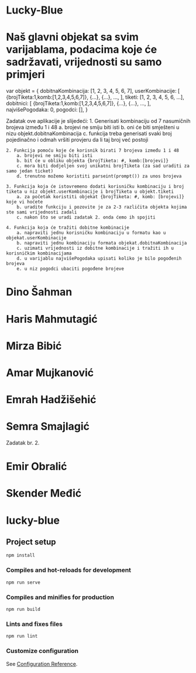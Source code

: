 # Lucky-Blue

# Naš glavni objekat sa svim varijablama, podacima koje će sadržavati, vrijednosti su samo primjeri

var objekt = {
    dobitnaKombinacija: [1, 2, 3, 4, 5, 6, 7],
    userKombinacije: [
        {brojTiketa:1,komb:[1,2,3,4,5,6,7]}, 
        {...},
        {...},
        ...,
    ],
    tiketi: [1, 2, 3, 4, 5, 6, ...],
    dobitnici: [
        {brojTiketa:1,komb:[1,2,3,4,5,6,7]},
        {...},
        {...},
        ...,
    ],
    najvišePogodaka: 0,
    pogodci: [],
}

Zadatak ove aplikacije je slijedeći:
    1. Generisati kombinaciju od 7 nasumičnih brojeva između 1 i 48
        a. brojevi ne smiju biti isti
        b. oni će biti smješteni u nizu objekt.dobitnaKombinacija
        c. funkcija treba generisati svaki broj pojedinačno i odmah vršiti provjeru da li taj broj već postoji
    
    2. Funkcija pomoću koje će korisnik birati 7 brojeva između 1 i 48
        a. brojevi ne smiju biti isti
        b. bit će u obliku objekta {brojTiketa: #, komb:[brojevi]}
        c. mora biti dodjeljen svoj unikatni brojTiketa (za sad uraditi za samo jedan ticket)
        d. trenutno možemo koristiti parseint(prompt()) za unos brojeva

    3. Funkcija koja će istovremeno dodati korisničku kombinaciju i broj tiketa u niz objekt.userKombinacije i brojTiketa u objekt.tiketi
        a. za početak koristiti objekat {brojTiketa: #, komb: [brojevi]} koje vi hoćete
        b. uradite funkciju i pozovite je za 2-3 različita objekta kojima ste sami vrijednosti zadali
        c. nakon što se uradi zadatak 2. onda ćemo ih spojiti
    
    4. Funkcija koja će tražiti dobitne kombinacije
        a. napraviti jednu korisničku kombinaciju u formatu kao u objekat.userKombinacije
        b. napraviti jednu kombinaciju formata objekat.dobitnaKombinacija
        c. uzimati vrijednosti iz dobitne kombinacije i tražiti ih u korisničkim kombinacijama
        d. u varijablu najvišePogodaka upisati koliko je bilo pogođenih brojeva
        e. u niz pogodci ubaciti pogođene brojeve


# Dino Šahman

# Haris Mahmutagić

# Mirza Bibić

# Amar Mujkanović

# Emrah Hadžišehić

# Semra Smajlagić
Zadatak br. 2.

# Emir Obralić

# Skender Međić





# lucky-blue

## Project setup
```
npm install
```

### Compiles and hot-reloads for development
```
npm run serve
```

### Compiles and minifies for production
```
npm run build
```

### Lints and fixes files
```
npm run lint
```

### Customize configuration
See [Configuration Reference](https://cli.vuejs.org/config/).
